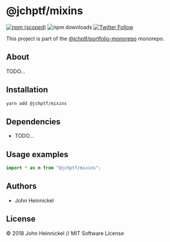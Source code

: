# @jchptf/mixins

[![npm (scoped)](https://img.shields.io/npm/v/@jchptf/mixins.svg)](https://www.npmjs.com/package/@jchptf/mixins)
![npm downloads](https://img.shields.io/npm/dm/@jchptf/mixins.svg)
[![Twitter Follow](https://img.shields.io/twitter/follow/jchptf_monorepo.svg?style=flat-square&label=twitter)](https://twitter.com/jchptf_monorepo)


This project is part of the
[@jchptf/portfolio-monorepo](https://github.com/jheinnic/portfolio-monorepo/) monorepo.

<!-- TOC depthFrom:2 depthTo:3 -->

<!-- /TOC -->

## About

TODO...

## Installation

```bash
yarn add @jchptf/mixins
```

## Dependencies

- TODO...

## Usage examples

```typescript
import * as m from "@jchptf/mixins";
```

## Authors

- John Heinnickel

## License

&copy; 2018 John Heinnickel // MIT Software License
